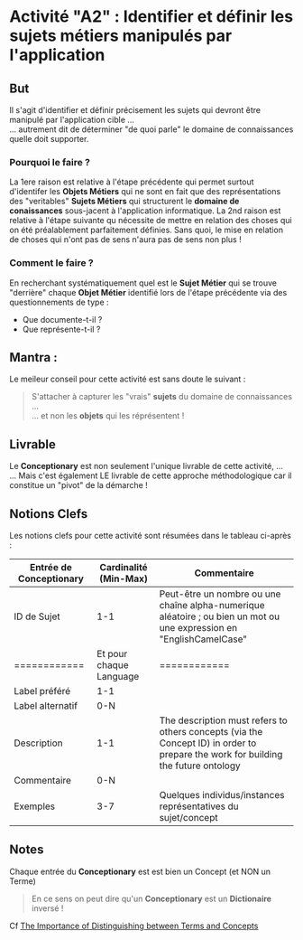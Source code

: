 # Activité "A2" : Identifier et définir les sujets métiers manipulés par l'application

## But
Il s'agit d'identifier et définir précisement les sujets qui devront être manipulé par l'application cible ...   
... autrement dit de déterminer "de quoi parle" le domaine de connaissances quelle doit supporter.

### Pourquoi le faire ?
La 1ere raison est relative à l'étape précédente qui permet surtout d'identifer les __Objets Métiers__ qui ne sont en fait que des représentations des "veritables" __Sujets Métiers__ qui structurent le __domaine de conaissances__ sous-jacent à l'application informatique.
La 2nd raison est relative à l'étape suivante qu nécessite de mettre en relation des choses qui on été préalablement parfaitement définies. Sans quoi, le mise en relation de choses qui n'ont pas de sens n'aura pas de sens non plus !

### Comment le faire ?
En recherchant systématiquement quel est le __Sujet Métier__ qui se trouve "derrière" chaque __Objet Métier__ identifié lors de l'étape précédente via des questionnements de type :
* Que documente-t-il ?
* Que représente-t-il ?

## Mantra : 
Le meileur conseil pour cette activité est sans doute le suivant : 
> S'attacher à capturer les "vrais" __sujets__ du domaine de connaissances ...     
... et non les __objets__ qui les réprésentent !

## Livrable
Le __Conceptionary__ est non seulement l'unique livrable de cette activité, ...   
... Mais c'est également LE livrable de cette approche méthodologique car il constitue un "pivot" de la démarche !   
 
## Notions Clefs
Les notions clefs pour cette activité sont résumées dans le tableau ci-après :

<table>
    <thead>
        <tr>
            <th>Entrée de Conceptionary</th>
            <th>Cardinalité (Min-Max)</th>
            <th>Commentaire</th>
        </tr>
    </thead>
    <tbody>
        <tr>
            <td>ID de Sujet</td>
            <td>1-1</td>
            <td>Peut-être un nombre ou une chaîne alpha-numerique aléatoire ; ou bien un mot ou une expression en "EnglishCamelCase"</td>
        </tr>
          <tr>
            <td>============</td>
            <td>Et pour chaque Language</td>
            <td>============</td>
        </tr>
        <tr>
            <td>Label préféré</td>
            <td>1-1</td>
            <td></td>
        </tr>
        <tr>
            <td>Label alternatif</td>
            <td>0-N</td>
            <td></td>
        </tr>
        <tr>
            <td>Description</td>
            <td>1-1</td>
            <td>The description must refers to others concepts (via the Concept ID) in order to prepare the work for building the future ontology</td>
        </tr>
        <tr>
            <td>Commentaire</td>
            <td>0-N</td>
            <td></td>
        </tr>
        <tr>
            <td>Exemples</td>
            <td>3-7</td>
            <td>Quelques individus/instances représentatives du sujet/concept</td>
        </tr>
    </tbody>
</table>

## Notes
Chaque entrée du __Conceptionary__ est  est bien un Concept (et NON un Terme)
> En ce sens on peut dire qu'un __Conceptionary__ est un __Dictionaire__ inversé !

Cf <a href="https://www.semanticarts.com/the-importance-of-distinguishing-between-terms-and-concepts/">The Importance of Distinguishing between Terms and Concepts</a> 


